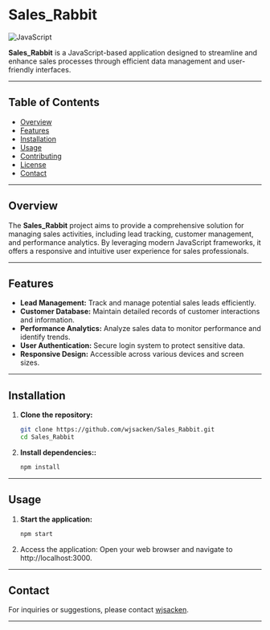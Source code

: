 # Sales_Rabbit

![JavaScript](https://img.shields.io/badge/JavaScript-ES6%2B-yellow.svg)

**Sales_Rabbit** is a JavaScript-based application designed to streamline and enhance sales processes through efficient data management and user-friendly interfaces.

---

## Table of Contents

- [Overview](#overview)
- [Features](#features)
- [Installation](#installation)
- [Usage](#usage)
- [Contributing](#contributing)
- [License](#license)
- [Contact](#contact)

---

## Overview

The **Sales_Rabbit** project aims to provide a comprehensive solution for managing sales activities, including lead tracking, customer management, and performance analytics. By leveraging modern JavaScript frameworks, it offers a responsive and intuitive user experience for sales professionals.

---

## Features

- **Lead Management:** Track and manage potential sales leads efficiently.
- **Customer Database:** Maintain detailed records of customer interactions and information.
- **Performance Analytics:** Analyze sales data to monitor performance and identify trends.
- **User Authentication:** Secure login system to protect sensitive data.
- **Responsive Design:** Accessible across various devices and screen sizes.

---

## Installation

1. **Clone the repository:**

   ```bash
   git clone https://github.com/wjsacken/Sales_Rabbit.git
   cd Sales_Rabbit
   ```
2. **Install dependencies::** 
   ```bash
   npm install
   ```
---

## Usage

1. **Start the application:**

   ```bash
   npm start
   ```

2. Access the application:
Open your web browser and navigate to http://localhost:3000.

---
## Contact

For inquiries or suggestions, please contact [wjsacken](https://github.com/wjsacken).

---
